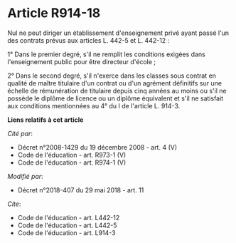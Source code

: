 # Article R914-18

Nul ne peut diriger un établissement d'enseignement privé ayant passé l'un des contrats prévus aux articles L. 442-5 et L.
442-12 : 

1° Dans le premier degré, s'il ne remplit les conditions exigées dans l'enseignement public pour être directeur d'école ; 

2° Dans le second degré, s'il n'exerce dans les classes sous contrat en qualité de maître titulaire d'un contrat ou d'un
agrément définitifs sur une échelle de rémunération de titulaire depuis cinq années au moins ou s'il ne possède le diplôme de
licence ou un diplôme équivalent et s'il ne satisfait aux conditions mentionnées au 4° du I de l'article L. 914-3.

**Liens relatifs à cet article**

_Cité par_:

  - Décret n°2008-1429 du 19 décembre 2008 - art. 4 (V)
  - Code de l'éducation - art. R973-1 (V)
  - Code de l'éducation - art. R974-1 (V)

_Modifié par_:

  - Décret n°2018-407 du 29 mai 2018 - art. 11

_Cite_:

  - Code de l'éducation - art. L442-12
  - Code de l'éducation - art. L442-5
  - Code de l'éducation - art. L914-3
